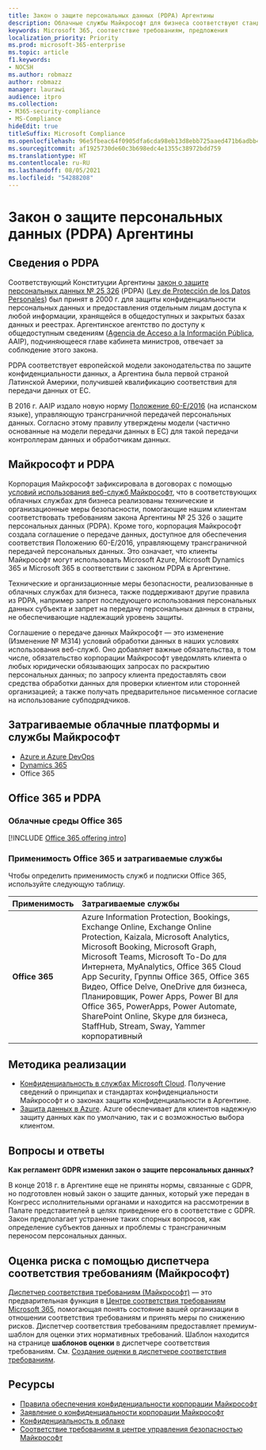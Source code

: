 ```yaml
---
title: Закон о защите персональных данных (PDPA) Аргентины
description: Облачные службы Майкрософт для бизнеса соответствуют стандартам PDPA для защиты конфиденциальности персональных данных.
keywords: Microsoft 365, соответствие требованиям, предложения
localization_priority: Priority
ms.prod: microsoft-365-enterprise
ms.topic: article
f1.keywords:
- NOCSH
ms.author: robmazz
author: robmazz
manager: laurawi
audience: itpro
ms.collection:
- M365-security-compliance
- MS-Compliance
hideEdit: true
titleSuffix: Microsoft Compliance
ms.openlocfilehash: 96e5fbeac64f0905dfa6cda98eb13d8ebb725aaed471b6adbb4fdadab9363ddd
ms.sourcegitcommit: af1925730de60c3b698edc4e1355c38972bdd759
ms.translationtype: HT
ms.contentlocale: ru-RU
ms.lasthandoff: 08/05/2021
ms.locfileid: "54288208"
---
```

# <a name="argentina-personal-data-protection-act-pdpa"></a>Закон о защите персональных данных (PDPA) Аргентины

## <a name="about-the-pdpa"></a>Сведения о PDPA

Соответствующий Конституции Аргентины [закон о защите персональных данных № 25 326](http://www.jus.gob.ar/media/3201023/personal_data_protection_act25326.pdf) (PDPA) ([Ley de Protección de los Datos Personales](http://servicios.infoleg.gob.ar/infolegInternet/anexos/60000-64999/64790/norma.htm)) был принят в 2000 г. для защиты конфиденциальности персональных данных и предоставления отдельным лицам доступа к любой информации, хранящейся в общедоступных и закрытых базах данных и реестрах. Аргентинское агентство по доступу к общедоступным сведениям ([Agencia de Acceso a la Información Pública](https://www.argentina.gob.ar/aaip), AAIP), подчиняющееся главе кабинета министров, отвечает за соблюдение этого закона.

PDPA соответствует европейской модели законодательства по защите конфиденциальности данных, а Аргентина была первой страной Латинской Америки, получившей квалификацию соответствия для передачи данных от ЕС.

В 2016 г. AAIP издало новую норму [Положение 60-E/2016](http://servicios.infoleg.gob.ar/infolegInternet/anexos/265000-269999/267922/norma.htm) (на испанском языке), управляющую трансграничной передачей персональных данных. Согласно этому правилу утверждены модели (частично основанные на модели передачи данных в ЕС) для такой передачи контроллерам данных и обработчикам данных.

## <a name="microsoft-and-the-pdpa"></a>Майкрософт и PDPA

Корпорация Майкрософт зафиксировала в договорах с помощью [условий использования веб-служб Майкрософт](https://www.microsoftvolumelicensing.com/DocumentSearch.aspx?Mode=3&DocumentTypeId=31), что в соответствующих облачных службах для бизнеса реализованы технические и организационные меры безопасности, помогающие нашим клиентам соответствовать требованиям закона Аргентины № 25 326 о защите персональных данных (PDPA). Кроме того, корпорация Майкрософт создала соглашение о передаче данных, доступное для обеспечения соответствия Положению 60-E/2016, управляющему трансграничной передачей персональных данных. Это означает, что клиенты Майкрософт могут использовать Microsoft Azure, Microsoft Dynamics 365 и Microsoft 365 в соответствии с законом PDPA в Аргентине.

Технические и организационные меры безопасности, реализованные в облачных службах для бизнеса, также поддерживают другие правила из PDPA, например запрет последующего использования персональных данных субъекта и запрет на передачу персональных данных в страны, не обеспечивающие надлежащий уровень защиты.

Соглашение о передаче данных Майкрософт — это изменение (Изменение № M314) условий обработки данных в наших условиях использования веб-служб. Оно добавляет важные обязательства, в том числе, обязательство корпорации Майкрософт уведомлять клиента о любых юридически обязывающих запросах по раскрытию персональных данных; по запросу клиента предоставлять свои средства обработки данных для проверки клиентом или сторонней организацией; а также получать предварительное письменное согласие на использование субподрядчиков.

## <a name="microsoft-in-scope-cloud-platforms--services"></a>Затрагиваемые облачные платформы и службы Майкрософт

- [Azure и Azure DevOps](https://gallery.technet.microsoft.com/Overview-of-Azure-c1be3942)
- [Dynamics 365](https://download.microsoft.com/download/E/1/9/E1977163-7A86-4812-AC18-C03ADC958AAF/Microsoft_Dynamics_365_Cloud_Service_Compliance_Datasheet.pdf)
- Office 365

## <a name="office-365-and-the-pdpa"></a>Office 365 и PDPA

### <a name="office-365-cloud-environments"></a>Облачные среды Office 365

[!INCLUDE [Office 365 offering intro](../includes/o365-offering-introduction.md)]

### <a name="office-365-applicability-and-in-scope-services"></a>Применимость Office 365 и затрагиваемые службы

Чтобы определить применимость служб и подписки Office 365, используйте следующую таблицу.

| **Применимость** | **Затрагиваемые службы** |
|:------------------|:----------------------|
| **Office 365** | Azure Information Protection, Bookings, Exchange Online, Exchange Online Protection, Kaizala, Microsoft Analytics, Microsoft Booking, Microsoft Graph, Microsoft Teams, Microsoft To-Do для Интернета, MyAnalytics, Office 365 Cloud App Security, Группы Office 365, Office 365 Видео, Office Delve, OneDrive для бизнеса, Планировщик, Power Apps, Power BI для Office 365, PowerApps, Power Automate, SharePoint Online, Skype для бизнеса, StaffHub, Stream, Sway, Yammer корпоративный |

## <a name="how-to-implement"></a>Методика реализации

- [Конфиденциальность в службах Microsoft Cloud](https://www.microsoft.com/download/details.aspx?id=55710). Получение сведений о принципах и стандартах конфиденциальности Майкрософт и о законах защиты конфиденциальности в Аргентине.  
- [Защита данных в Azure](/azure/security/azure-protection-of-customer-data). Azure обеспечивает для клиентов надежную защиту данных как по умолчанию, так и с возможностью выбора клиентом.

## <a name="frequently-asked-questions"></a>Вопросы и ответы

**Как регламент GDPR изменил закон о защите персональных данных?**

В конце 2018 г. в Аргентине еще не приняты нормы, связанные с GDPR, но подготовлен новый закон о защите данных, который уже передан в Конгресс исполнительными органами и находится на рассмотрении в Палате представителей в целях приведение его в соответствие с GDPR. Закон предполагает устранение таких спорных вопросов, как определение субъектов данных и проблемы с трансграничным переносом персональных данных.

## <a name="use-microsoft-compliance-manager-to-assess-your-risk"></a>Оценка риска с помощью диспетчера соответствия требованиям (Майкрософт)

[Диспетчер соответствия требованиям (Майкрософт)](/microsoft-365/compliance/compliance-manager) — это предварительная функция в [Центре соответствия требованиям Microsoft 365](/microsoft-365/compliance/microsoft-365-compliance-center), помогающая понять состояние вашей организации в отношении соответствия требованиям и принять меры по снижению рисков. Диспетчер соответствия требованиям предоставляет премиум-шаблон для оценки этих нормативных требований. Шаблон находится на странице **шаблонов оценки** в диспетчере соответствия требованиям. См. [Создание оценки в диспетчере соответствия требованиям](/microsoft-365/compliance/compliance-manager-assessments).

## <a name="resources"></a>Ресурсы

- [Правила обеспечения конфиденциальности корпорации Майкрософт](https://privacy.microsoft.com)
- [Заявление о конфиденциальности корпорации Майкрософт](https://privacy.microsoft.com/privacystatement)
- [Конфиденциальность в облаке](https://download.microsoft.com/download/0/9/D/09DE47F6-F9E5-4C14-B9E8-E8119A130ACC/Privacy_considerations_in_the_cloud.pdf)
- [Соответствие требованиям в центре управления безопасностью Майкрософт](https://www.microsoft.com/trust-center/compliance/compliance-overview)
